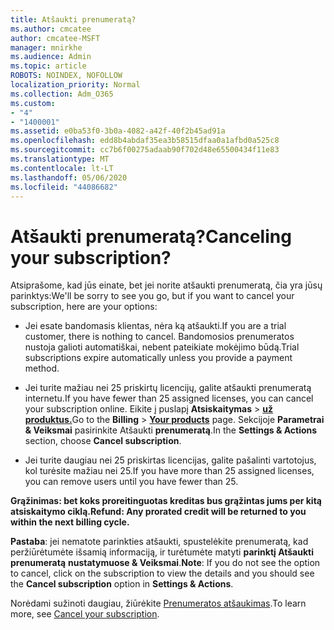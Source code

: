 ```yaml
---
title: Atšaukti prenumeratą?
ms.author: cmcatee
author: cmcatee-MSFT
manager: mnirkhe
ms.audience: Admin
ms.topic: article
ROBOTS: NOINDEX, NOFOLLOW
localization_priority: Normal
ms.collection: Adm_O365
ms.custom:
- "4"
- "1400001"
ms.assetid: e0ba53f0-3b0a-4082-a42f-40f2b45ad91a
ms.openlocfilehash: edd8b4abdaf35ea3b58515dfaa0a1afbd0a525c8
ms.sourcegitcommit: cc7b6f00275adaab90f702d48e65500434f11e83
ms.translationtype: MT
ms.contentlocale: lt-LT
ms.lasthandoff: 05/06/2020
ms.locfileid: "44086682"
---
```

# <a name="canceling-your-subscription"></a><span data-ttu-id="30057-102">Atšaukti prenumeratą?</span><span class="sxs-lookup"><span data-stu-id="30057-102">Canceling your subscription?</span></span>

<span data-ttu-id="30057-103">Atsiprašome, kad jūs einate, bet jei norite atšaukti prenumeratą, čia yra jūsų parinktys:</span><span class="sxs-lookup"><span data-stu-id="30057-103">We'll be sorry to see you go, but if you want to cancel your subscription, here are your options:</span></span>
  
- <span data-ttu-id="30057-104">Jei esate bandomasis klientas, nėra ką atšaukti.</span><span class="sxs-lookup"><span data-stu-id="30057-104">If you are a trial customer, there is nothing to cancel.</span></span> <span data-ttu-id="30057-105">Bandomosios prenumeratos nustoja galioti automatiškai, nebent pateikiate mokėjimo būdą.</span><span class="sxs-lookup"><span data-stu-id="30057-105">Trial subscriptions expire automatically unless you provide a payment method.</span></span>

- <span data-ttu-id="30057-106">Jei turite mažiau nei 25 priskirtų licencijų, galite atšaukti prenumeratą internetu.</span><span class="sxs-lookup"><span data-stu-id="30057-106">If you have fewer than 25 assigned licenses, you can cancel your subscription online.</span></span> <span data-ttu-id="30057-107">Eikite į puslapį **Atsiskaitymas** \> **[už produktus.](https://go.microsoft.com/fwlink/p/?linkid=842054)**</span><span class="sxs-lookup"><span data-stu-id="30057-107">Go to the **Billing** \> **[Your products](https://go.microsoft.com/fwlink/p/?linkid=842054)** page.</span></span> <span data-ttu-id="30057-108">Sekcijoje **Parametrai & Veiksmai** pasirinkite Atšaukti **prenumeratą**.</span><span class="sxs-lookup"><span data-stu-id="30057-108">In the **Settings & Actions** section, choose **Cancel subscription**.</span></span>

- <span data-ttu-id="30057-109">Jei turite daugiau nei 25 priskirtas licencijas, galite pašalinti vartotojus, kol turėsite mažiau nei 25.</span><span class="sxs-lookup"><span data-stu-id="30057-109">If you have more than 25 assigned licenses, you can remove users until you have fewer than 25.</span></span>
  
<span data-ttu-id="30057-110">**Grąžinimas: bet koks proreitinguotas kreditas bus grąžintas jums per kitą atsiskaitymo ciklą.**</span><span class="sxs-lookup"><span data-stu-id="30057-110">**Refund: Any prorated credit will be returned to you within the next billing cycle.**</span></span> 

<span data-ttu-id="30057-111">**Pastaba**: jei nematote parinkties atšaukti, spustelėkite prenumeratą, kad peržiūrėtumėte išsamią informaciją, ir turėtumėte matyti **parinktį Atšaukti prenumeratą** **nustatymuose & Veiksmai**.</span><span class="sxs-lookup"><span data-stu-id="30057-111">**Note**: If you do not see the option to cancel, click on the subscription to view the details and you should see the **Cancel subscription** option in **Settings & Actions**.</span></span> 

<span data-ttu-id="30057-112">Norėdami sužinoti daugiau, žiūrėkite [Prenumeratos atšaukimas](https://docs.microsoft.com/office365/admin/subscriptions-and-billing/cancel-your-subscription).</span><span class="sxs-lookup"><span data-stu-id="30057-112">To learn more, see [Cancel your subscription](https://docs.microsoft.com/office365/admin/subscriptions-and-billing/cancel-your-subscription).</span></span>
